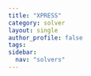 ```yaml
---
title: "XPRESS"
category: solver
layout: single
author_profile: false
tags: 
sidebar:
  nav: "solvers"
---
```

